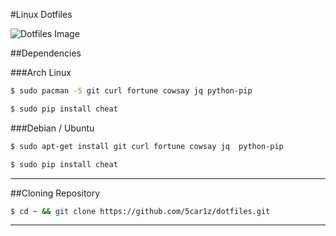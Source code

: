 #Linux Dotfiles

![Dotfiles Image](http://i.imgur.com/0wWR48G.png)

##Dependencies

###Arch Linux

```bash
$ sudo pacman -S git curl fortune cowsay jq python-pip
```

```bash
$ sudo pip install cheat
```

###Debian / Ubuntu

```bash
$ sudo apt-get install git curl fortune cowsay jq  python-pip
```

```bash
$ sudo pip install cheat
```

---

##Cloning Repository

```bash
$ cd ~ && git clone https://github.com/5car1z/dotfiles.git
```

---
